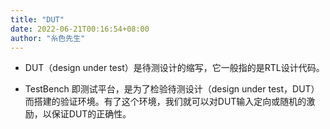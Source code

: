 ```yaml
---
title: "DUT"
date: 2022-06-21T00:16:54+08:00
author: "糸色先生"
---
```


-   DUT（design under test）是待测设计的缩写，它一般指的是RTL设计代码。

-   TestBench 即测试平台，是为了检验待测设计（design under test，DUT）而搭建的验证环境。有了这个环境，我们就可以对DUT输入定向或随机的激励，以保证DUT的正确性。
